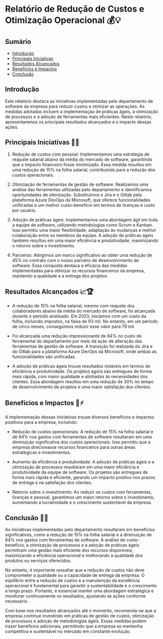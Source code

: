 # Relatório de Redução de Custos e Otimização Operacional 💰💡

## Sumário

- [Introdução](#introdução)
- [Principais Iniciativas](#principais-iniciativas)
- [Resultados Alcançados](#resultados-alcançados)
- [Benefícios e Impactos](#benefícios-e-impactos)
- [Conclusão](#conclusão)

## Introdução
Este relatório destaca as iniciativas implementadas pelo departamento de software da empresa para reduzir custos e otimizar as operações. As medidas adotadas incluem a implementação de práticas ágeis, a otimização de processos e a adoção de ferramentas mais eficientes. Neste relatório, apresentaremos os principais resultados alcançados e o impacto dessas ações.

## Principais Iniciativas 💼🚀
1. Redução de custos com pessoal: Implementamos uma estratégia de reajuste salarial abaixo da média do mercado de software, garantindo que o impacto financeiro fosse minimizado. Essa medida resultou em uma redução de 15% na folha salarial, contribuindo para a redução dos custos operacionais.

2. Otimização de ferramentas de gestão de software: Realizamos uma análise das ferramentas utilizadas pelo departamento e identificamos oportunidades de otimização. Substituímos o Jira e o Gitlab pela plataforma Azure DevOps da Microsoft, que oferece funcionalidades unificadas e um melhor custo-benefício em termos de licenças e custo por usuário.

3. Adoção de práticas ágeis: Implementamos uma abordagem ágil em toda a equipe de software, utilizando metodologias como Scrum e Kanban. Isso permitiu uma maior flexibilidade, adaptação às mudanças e melhor colaboração entre os membros da equipe. A adoção de práticas ágeis também resultou em uma maior eficiência e produtividade, maximizando o retorno sobre o investimento.

4. Parceiros: Atingimos um marco significativo ao obter uma redução de 45% no contrato com o nosso parceiro de desenvolvimento de software. Essa conquista destaca a eficácia das medidas implementadas para otimizar os recursos financeiros da empresa, mantendo a qualidade e a entrega dos projetos.

## Resultados Alcançados 📈🏆
- A redução de 15% na folha salarial, mesmo com reajuste dos colaboradores abaixo da média do mercado de software, foi alcançada durante o período analisado. Em 2023, iniciamos com um custo da folha, incluindo impostos, na faixa de 93 mil. No entanto, em um período de cinco meses, conseguimos reduzir esse valor para 79 mil.

- Foi alcançada uma redução impressionante de 84% no custo de ferramental do departamento por meio da ação de alteração das ferramentas de gestão de software. A transição foi realizada do Jira e do Gitlab para a plataforma Azure DevOps da Microsoft, onde ambas as funcionalidades são unificadas.

- A adoção de práticas ágeis trouxe resultados notáveis em termos de eficiência e produtividade. Os projetos agora são entregues de forma mais rápida, com maior qualidade e alinhados às necessidades dos clientes. Essa abordagem resultou em uma redução de 30% no tempo de desenvolvimento de projetos e uma maior satisfação dos clientes.

## Benefícios e Impactos 🌟⚡️
A implementação dessas iniciativas trouxe diversos benefícios e impactos positivos para a empresa, incluindo:

- Redução de custos operacionais: A redução de 15% na folha salarial e de 84% nos gastos com ferramentas de software resultaram em uma diminuição significativa dos custos operacionais. Isso permitiu que a empresa direcionasse recursos financeiros para outras áreas estratégicas e investimentos.

- Aumento da eficiência e produtividade: A adoção de práticas ágeis e a otimização de processos resultaram em uma maior eficiência e produtividade da equipe de software. Os projetos são entregues de forma mais rápida e eficiente, gerando um impacto positivo nos prazos de entrega e na satisfação dos clientes.

- Retorno sobre o investimento: Ao reduzir os custos com ferramentas, licenças e pessoal, garantimos um maior retorno sobre o investimento, aumentando a lucratividade e o crescimento sustentável da empresa.

## Conclusão 📝✅
As iniciativas implementadas pelo departamento resultaram em benefícios significativos, como a redução de 15% na folha salarial e a diminuição de 84% nos gastos com ferramentas de software. A análise de custo-benefício, a otimização de processos e a adoção de práticas ágeis permitiram uma gestão mais eficiente dos recursos disponíveis, maximizando a eficiência operacional e melhorando a qualidade dos produtos ou serviços oferecidos.

No entanto, é importante ressaltar que a redução de custos não deve comprometer a qualidade ou a capacidade de entrega da empresa. O equilíbrio entre a redução de custos e a manutenção da excelência operacional é fundamental para garantir a sustentabilidade e o crescimento a longo prazo. Portanto, é essencial manter uma abordagem estratégica e monitorar continuamente os resultados, ajustando as ações conforme necessário.

Com base nos resultados alcançados até o momento, recomenda-se que a empresa continue investindo em práticas de gestão de custos, otimização de processos e adoção de metodologias ágeis. Essas medidas podem trazer benefícios adicionais, permitindo que a empresa se mantenha competitiva e sustentável no mercado em constante evolução.